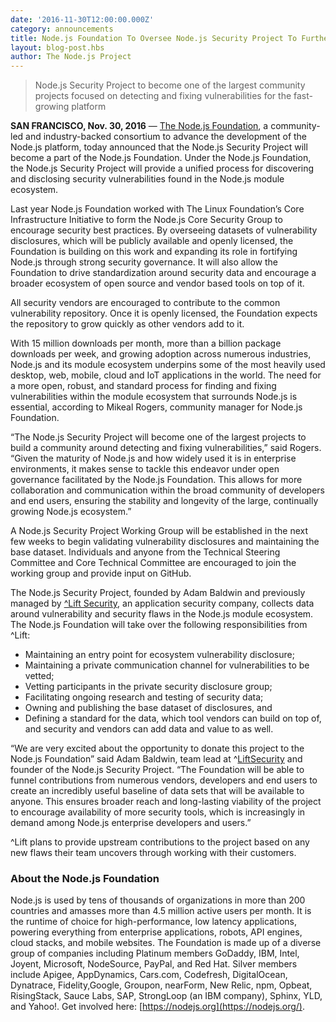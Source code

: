 ```yaml
---
date: '2016-11-30T12:00:00.000Z'
category: announcements
title: Node.js Foundation To Oversee Node.js Security Project To Further Improve Stability for Enterprises
layout: blog-post.hbs
author: The Node.js Project
---
```


> Node.js Security Project to become one of the largest community projects focused on detecting and fixing vulnerabilities for the fast-growing platform

**SAN FRANCISCO, Nov. 30, 2016** — [The Node.js Foundation](https://foundation.nodejs.org/), a community-led and industry-backed consortium to advance the development of the Node.js platform, today announced that the Node.js Security Project will become a part of the Node.js Foundation. Under the Node.js Foundation, the Node.js Security Project will provide a unified
process for discovering and disclosing security vulnerabilities found in the Node.js module ecosystem.

Last year Node.js Foundation worked with The Linux Foundation’s Core Infrastructure Initiative to form the Node.js Core Security Group to encourage security best practices. By overseeing datasets of vulnerability disclosures, which will be publicly available and openly licensed, the Foundation is building on this work and expanding its role in fortifying Node.js through strong security governance. It will also allow the Foundation to drive standardization around security data and encourage a broader ecosystem of open source and vendor based tools on top of it.

All security vendors are encouraged to contribute to the common vulnerability repository. Once it is openly licensed, the Foundation expects the repository to grow quickly as other vendors add to it.

With 15 million downloads per month, more than a billion package downloads per week, and growing adoption across numerous industries, Node.js and its module ecosystem underpins some of the most heavily used desktop, web, mobile, cloud and IoT applications in the world. The need for a more open, robust, and standard process for finding and fixing vulnerabilities
within the module ecosystem that surrounds Node.js is essential, according to Mikeal Rogers, community manager for Node.js Foundation.

“The Node.js Security Project will become one of the largest projects to build a community around detecting and fixing vulnerabilities,” said Rogers. “Given the maturity of Node.js and how widely used it is in enterprise environments, it makes sense to tackle this endeavor under open governance facilitated by the Node.js Foundation. This allows for more collaboration and communication within the broad community of developers and end users, ensuring the stability and longevity of the large, continually growing Node.js ecosystem.”

A Node.js Security Project Working Group will be established in the next few weeks to begin validating vulnerability disclosures and maintaining the base dataset. Individuals and anyone from the Technical Steering Committee and Core Technical Committee are encouraged to join the working group and provide input on GitHub.

The Node.js Security Project, founded by Adam Baldwin and previously managed by [^Lift Security](https://liftsecurity.io/), an application security company, collects data around vulnerability and security flaws in the Node.js module ecosystem. The Node.js Foundation will take over the following responsibilities from ^Lift:

- Maintaining an entry point for ecosystem vulnerability disclosure;
- Maintaining a private communication channel for vulnerabilities to be vetted;
- Vetting participants in the private security disclosure group;
- Facilitating ongoing research and testing of security data;
- Owning and publishing the base dataset of disclosures, and
- Defining a standard for the data, which tool vendors can build on top of, and security and vendors can add data and value to as well.

“We are very excited about the opportunity to donate this project to the Node.js Foundation” said Adam Baldwin, team lead at ^[Lift](https://liftsecurity.io/)[Security](https://liftsecurity.io/) and founder of the Node.js Security Project. “The Foundation will be able to funnel contributions from numerous vendors, developers and end users to create an incredibly useful baseline of data sets that will be available to anyone. This ensures broader reach and long-lasting viability of the project to encourage availability of more security tools, which is increasingly in demand among Node.js enterprise developers and users.”

^Lift plans to provide upstream contributions to the project based on any new flaws their team uncovers through working with their customers.

### About the Node.js Foundation

Node.js is used by tens of thousands of organizations in more than 200 countries and amasses more than 4.5 million active users per month. It is the runtime of choice for high-performance, low latency applications, powering everything from enterprise applications, robots, API engines, cloud stacks, and mobile websites. The Foundation is made up of a diverse group of companies including Platinum members GoDaddy, IBM, Intel, Joyent, Microsoft, NodeSource, PayPal, and Red Hat. Silver members include Apigee, AppDynamics, Cars.com, Codefresh, DigitalOcean, Dynatrace, Fidelity,Google, Groupon, nearForm, New Relic, npm, Opbeat, RisingStack, Sauce Labs, SAP, StrongLoop (an IBM company), Sphinx, YLD, and Yahoo!. Get involved here: [https://nodejs.org](https://nodejs.org/).
